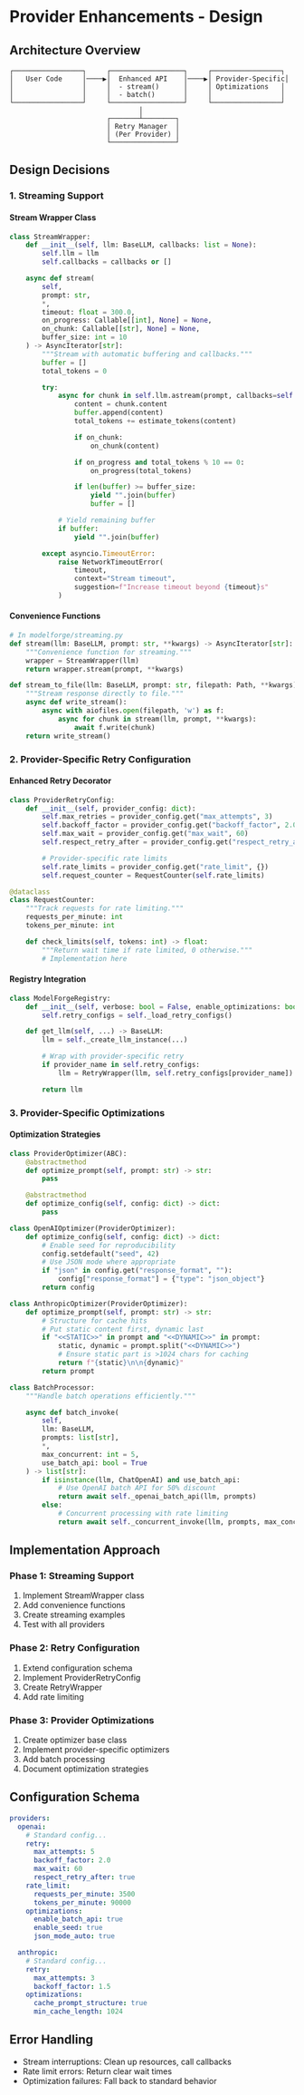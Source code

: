 # Provider Enhancements - Design

## Architecture Overview

```
┌─────────────────┐     ┌──────────────────┐     ┌─────────────────┐
│   User Code     │────▶│  Enhanced API    │────▶│ Provider-Specific│
│                 │     │  - stream()      │     │ Optimizations   │
│                 │     │  - batch()       │     │                 │
└─────────────────┘     └──────────────────┘     └─────────────────┘
                                │
                        ┌───────┴────────┐
                        │ Retry Manager  │
                        │ (Per Provider) │
                        └────────────────┘
```

## Design Decisions

### 1. Streaming Support

#### Stream Wrapper Class
```python
class StreamWrapper:
    def __init__(self, llm: BaseLLM, callbacks: list = None):
        self.llm = llm
        self.callbacks = callbacks or []

    async def stream(
        self,
        prompt: str,
        *,
        timeout: float = 300.0,
        on_progress: Callable[[int], None] = None,
        on_chunk: Callable[[str], None] = None,
        buffer_size: int = 10
    ) -> AsyncIterator[str]:
        """Stream with automatic buffering and callbacks."""
        buffer = []
        total_tokens = 0

        try:
            async for chunk in self.llm.astream(prompt, callbacks=self.callbacks):
                content = chunk.content
                buffer.append(content)
                total_tokens += estimate_tokens(content)

                if on_chunk:
                    on_chunk(content)

                if on_progress and total_tokens % 10 == 0:
                    on_progress(total_tokens)

                if len(buffer) >= buffer_size:
                    yield "".join(buffer)
                    buffer = []

            # Yield remaining buffer
            if buffer:
                yield "".join(buffer)

        except asyncio.TimeoutError:
            raise NetworkTimeoutError(
                timeout,
                context="Stream timeout",
                suggestion=f"Increase timeout beyond {timeout}s"
            )
```

#### Convenience Functions
```python
# In modelforge/streaming.py
def stream(llm: BaseLLM, prompt: str, **kwargs) -> AsyncIterator[str]:
    """Convenience function for streaming."""
    wrapper = StreamWrapper(llm)
    return wrapper.stream(prompt, **kwargs)

def stream_to_file(llm: BaseLLM, prompt: str, filepath: Path, **kwargs):
    """Stream response directly to file."""
    async def write_stream():
        async with aiofiles.open(filepath, 'w') as f:
            async for chunk in stream(llm, prompt, **kwargs):
                await f.write(chunk)
    return write_stream()
```

### 2. Provider-Specific Retry Configuration

#### Enhanced Retry Decorator
```python
class ProviderRetryConfig:
    def __init__(self, provider_config: dict):
        self.max_retries = provider_config.get("max_attempts", 3)
        self.backoff_factor = provider_config.get("backoff_factor", 2.0)
        self.max_wait = provider_config.get("max_wait", 60)
        self.respect_retry_after = provider_config.get("respect_retry_after", True)

        # Provider-specific rate limits
        self.rate_limits = provider_config.get("rate_limit", {})
        self.request_counter = RequestCounter(self.rate_limits)

@dataclass
class RequestCounter:
    """Track requests for rate limiting."""
    requests_per_minute: int
    tokens_per_minute: int

    def check_limits(self, tokens: int) -> float:
        """Return wait time if rate limited, 0 otherwise."""
        # Implementation here
```

#### Registry Integration
```python
class ModelForgeRegistry:
    def __init__(self, verbose: bool = False, enable_optimizations: bool = False):
        self.retry_configs = self._load_retry_configs()

    def get_llm(self, ...) -> BaseLLM:
        llm = self._create_llm_instance(...)

        # Wrap with provider-specific retry
        if provider_name in self.retry_configs:
            llm = RetryWrapper(llm, self.retry_configs[provider_name])

        return llm
```

### 3. Provider-Specific Optimizations

#### Optimization Strategies

```python
class ProviderOptimizer(ABC):
    @abstractmethod
    def optimize_prompt(self, prompt: str) -> str:
        pass

    @abstractmethod
    def optimize_config(self, config: dict) -> dict:
        pass

class OpenAIOptimizer(ProviderOptimizer):
    def optimize_config(self, config: dict) -> dict:
        # Enable seed for reproducibility
        config.setdefault("seed", 42)
        # Use JSON mode where appropriate
        if "json" in config.get("response_format", ""):
            config["response_format"] = {"type": "json_object"}
        return config

class AnthropicOptimizer(ProviderOptimizer):
    def optimize_prompt(self, prompt: str) -> str:
        # Structure for cache hits
        # Put static content first, dynamic last
        if "<<STATIC>>" in prompt and "<<DYNAMIC>>" in prompt:
            static, dynamic = prompt.split("<<DYNAMIC>>")
            # Ensure static part is >1024 chars for caching
            return f"{static}\n\n{dynamic}"
        return prompt

class BatchProcessor:
    """Handle batch operations efficiently."""

    async def batch_invoke(
        self,
        llm: BaseLLM,
        prompts: list[str],
        *,
        max_concurrent: int = 5,
        use_batch_api: bool = True
    ) -> list[str]:
        if isinstance(llm, ChatOpenAI) and use_batch_api:
            # Use OpenAI batch API for 50% discount
            return await self._openai_batch_api(llm, prompts)
        else:
            # Concurrent processing with rate limiting
            return await self._concurrent_invoke(llm, prompts, max_concurrent)
```

## Implementation Approach

### Phase 1: Streaming Support
1. Implement StreamWrapper class
2. Add convenience functions
3. Create streaming examples
4. Test with all providers

### Phase 2: Retry Configuration
1. Extend configuration schema
2. Implement ProviderRetryConfig
3. Create RetryWrapper
4. Add rate limiting

### Phase 3: Provider Optimizations
1. Create optimizer base class
2. Implement provider-specific optimizers
3. Add batch processing
4. Document optimization strategies

## Configuration Schema

```yaml
providers:
  openai:
    # Standard config...
    retry:
      max_attempts: 5
      backoff_factor: 2.0
      max_wait: 60
      respect_retry_after: true
    rate_limit:
      requests_per_minute: 3500
      tokens_per_minute: 90000
    optimizations:
      enable_batch_api: true
      enable_seed: true
      json_mode_auto: true

  anthropic:
    # Standard config...
    retry:
      max_attempts: 3
      backoff_factor: 1.5
    optimizations:
      cache_prompt_structure: true
      min_cache_length: 1024
```

## Error Handling

- Stream interruptions: Clean up resources, call callbacks
- Rate limit errors: Return clear wait times
- Optimization failures: Fall back to standard behavior

